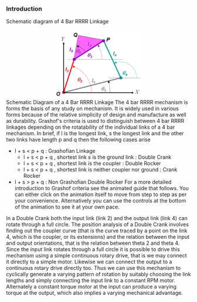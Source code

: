 ### Introduction
Schematic diagram of 4 Bar RRRR Linkage
<div align="center">
<img src="images/RRRR_schematic.gif" width="50%">
</div>
Schematic Diagram of a 4 Bar RRRR Linkage
The 4 bar RRRR mechanism is forms the basis of any study on mechanism. It is widely used in various forms because of the relative simplicity of design and manufacture as well as durability. Grashof's criteria is used to distinguish between 4 bar RRRR linkages depending on the rotatability of the individual links of a 4 bar mechanism. In brief, if l is the longest link, s the longest link and the other two links have length p and q then the following cases arise

- l + s < p + q   :  Grashofian Linkage
  - l + s < p + q , shortest link s is the ground link  :   Double Crank
  - l + s < p + q , shortest link is the coupler :  Double Rocker
  - l + s < p + q , shortest link is neither coupler nor ground  :   Crank Rocker
- l + s > p + q   :   Non Grashofian Double Rocker
For a more detailed introduction to Grashof criteria see the animated guide that follows. You can either click on the animation itself to move from step to step as per your convenience. Alternatively you can use the controls at the bottom of the animation to see it at your own pace.

In a Double Crank both the input link (link 2) and the output link (link 4) can rotate through a full circle. The position analysis of a Double Crank involves finding out the coupler curve (that is the curve traced by a point on the link 4, which is the coupler, or its extensions) and the relation between the input and output orientations, that is the relation between theta 2 and theta 4. Since the input link rotates through a full circle it is possible to drive this mechanism using a simple continuous rotary drive, that is we may connect it directly to a simple motor. Likewise we can connect the output to a continuous rotary drive directly too. Thus we can use this mechanism to cyclically generate a varying pattern of rotation by suitably choosing the link lengths and simply connecting the input link to a constant RPM motor. Alternately a constant torque motor at the input can produce a varying torque at the output, which also implies a varying mechanical advantage.